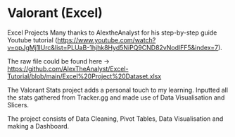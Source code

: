 # Valorant (Excel)
Excel Projects
Many thanks to AlextheAnalyst for his step-by-step guide Youtube tutorial (https://www.youtube.com/watch?v=opJgMj1IUrc&list=PLUaB-1hjhk8Hyd5NiPQ9CND82vNodlFF5&index=7).

The raw file could be found here -> https://github.com/AlexTheAnalyst/Excel-Tutorial/blob/main/Excel%20Project%20Dataset.xlsx 

The Valorant Stats project adds a personal touch to my learning. Inputted all the stats gathered from Tracker.gg and made use of Data Visualisation and Slicers.


The project consists of Data Cleaning, Pivot Tables, Data Visualisation and making a Dashboard. 
